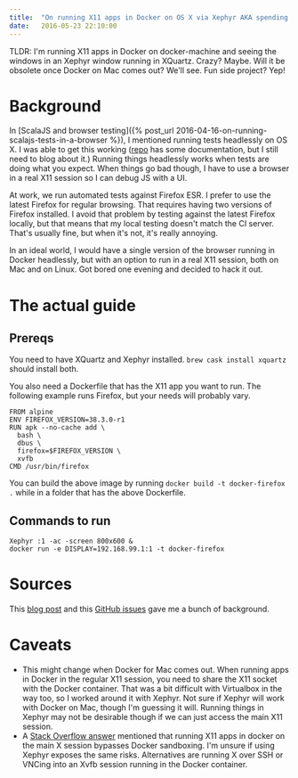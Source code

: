 ```yaml
---
title:  "On running X11 apps in Docker on OS X via Xephyr AKA spending an evening on a project that will go out of date within a month"
date:   2016-05-23 22:10:00
---
```


TLDR: I'm running X11 apps in Docker on docker-machine and seeing the windows in an Xephyr window running in XQuartz. Crazy? Maybe. Will it be obsolete once Docker on Mac comes out? We'll see. Fun side project? Yep!

# Background

In [ScalaJS and browser testing]({% post_url 2016-04-16-on-running-scalajs-tests-in-a-browser %}), I mentioned running tests headlessly on OS X. I was able to get this working ([repo](https://github.com/gshakhn/sbt-firefox-chromium) has some documentation, but I still need to blog about it.) Running things headlessly works when tests are doing what you expect. When things go bad though, I have to use a browser in a real X11 session so I can debug JS with a UI.

At work, we run automated tests against Firefox ESR. I prefer to use the latest Firefox for regular browsing. That requires having two versions of Firefox installed. I avoid that problem by testing against the latest Firefox locally, but that means that my local testing doesn't match the CI server. That's usually fine, but when it's not, it's really annoying.

In an ideal world, I would have a single version of the browser running in Docker headlessly, but with an option to run in a real X11 session, both on Mac and on Linux. Got bored one evening and decided to hack it out.

# The actual guide

## Prereqs

You need to have XQuartz and Xephyr installed. `brew cask install xquartz` should install both.

You also need a Dockerfile that has the X11 app you want to run. The following example runs Firefox, but your needs will probably vary.

    FROM alpine
    ENV FIREFOX_VERSION=38.3.0-r1
    RUN apk --no-cache add \
      bash \
      dbus \
      firefox=$FIREFOX_VERSION \
      xvfb
    CMD /usr/bin/firefox

You can build the above image by running `docker build -t docker-firefox .` while in a folder that has the above Dockerfile.

## Commands to run

    Xephyr :1 -ac -screen 800x600 &
    docker run -e DISPLAY=192.168.99.1:1 -t docker-firefox

# Sources

This [blog post](http://fabiorehm.com/blog/2014/09/11/running-gui-apps-with-docker/) and this [GitHub issues](https://github.com/docker/docker/issues/8710) gave me a bunch of background.

# Caveats

* This might change when Docker for Mac comes out. When running apps in Docker in the regular X11 session, you need to share the X11 socket with the Docker container. That was a bit difficult with Virtualbox in the way too, so I worked around it with Xephyr. Not sure if Xephyr will work with Docker on Mac, though I'm guessing it will. Running things in Xephyr may not be desirable though if we can just access the main X11 session.
* A [Stack Overflow answer](http://stackoverflow.com/questions/16296753/can-you-run-gui-apps-in-a-docker-container) mentioned that running X11 apps in docker on the main X session bypasses Docker sandboxing. I'm unsure if using Xephyr exposes the same risks. Alternatives are running X over SSH or VNCing into an Xvfb session running in the Docker container.


